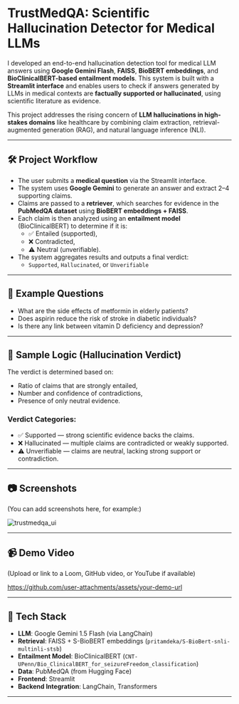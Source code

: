 # TrustMedQA: Scientific Hallucination Detector for Medical LLMs

I developed an end-to-end hallucination detection tool for medical LLM answers using **Google Gemini Flash**, **FAISS**, **BioBERT embeddings**, and **BioClinicalBERT-based entailment models**. This system is built with a **Streamlit interface** and enables users to check if answers generated by LLMs in medical contexts are **factually supported or hallucinated**, using scientific literature as evidence.

This project addresses the rising concern of **LLM hallucinations in high-stakes domains** like healthcare by combining claim extraction, retrieval-augmented generation (RAG), and natural language inference (NLI).

---

## 🛠️ Project Workflow

- The user submits a **medical question** via the Streamlit interface.
- The system uses **Google Gemini** to generate an answer and extract 2–4 supporting claims.
- Claims are passed to a **retriever**, which searches for evidence in the **PubMedQA dataset** using **BioBERT embeddings + FAISS**.
- Each claim is then analyzed using an **entailment model** (BioClinicalBERT) to determine if it is:
  - ✅ Entailed (supported),
  - ❌ Contradicted,
  - ⚠️ Neutral (unverifiable).
- The system aggregates results and outputs a final verdict:
  - `Supported`, `Hallucinated`, or `Unverifiable`

---

## 💬 Example Questions

- What are the side effects of metformin in elderly patients?
- Does aspirin reduce the risk of stroke in diabetic individuals?
- Is there any link between vitamin D deficiency and depression?

---

## 🧪 Sample Logic (Hallucination Verdict)

The verdict is determined based on:
- Ratio of claims that are strongly entailed,
- Number and confidence of contradictions,
- Presence of only neutral evidence.

### Verdict Categories:
- ✅ Supported — strong scientific evidence backs the claims.
- ❌ Hallucinated — multiple claims are contradicted or weakly supported.
- ⚠️ Unverifiable — claims are neutral, lacking strong support or contradiction.

---

## 📷 Screenshots

(You can add screenshots here, for example:)

![trustmedqa_ui](https://github.com/user-attachments/assets/your-image-url)

---

## 📹 Demo Video

(Upload or link to a Loom, GitHub video, or YouTube if available)

https://github.com/user-attachments/assets/your-demo-url

---

## 🧠 Tech Stack

- **LLM**: Google Gemini 1.5 Flash (via LangChain)
- **Retrieval**: FAISS + S-BioBERT embeddings (`pritamdeka/S-BioBert-snli-multinli-stsb`)
- **Entailment Model**: BioClinicalBERT (`CNT-UPenn/Bio_ClinicalBERT_for_seizureFreedom_classification`)
- **Data**: PubMedQA (from Hugging Face)
- **Frontend**: Streamlit
- **Backend Integration**: LangChain, Transformers

---
